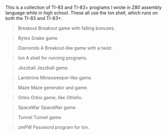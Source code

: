 
This is a collection of TI-83 and TI-83+ programs I wrote in Z80 assembly
language while in high school.  These all use the Ion shell, which runs on
both the TI-83 and TI-83+.

> Breakout
Breakout game with falling bonuses.

> Bytes
Snake game.

> Diamonds
A Breakout-like game with a twist.

> Ion
A shell for running programs.

> Jezzball 
Jezzball game.

> Landmine
Minesweeper-like game.

> Maze
Maze generator and game.

> Orbix
Orbix game, like Othello.

> SpaceWar
SpaceWar game.

> Tunnel
Tunnel game.

> zmPW
Password program for Ion.

